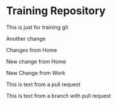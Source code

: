 # Training Repository

This is just for training git

Another change

Changes from Home

New change from Home

New Change from Work

This is text from a pull request

This is text from a branch with pull request

